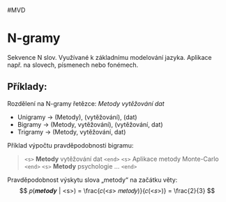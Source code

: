 #MVD 
# N-gramy 
Sekvence N slov. Využívané k základnímu modelování jazyka. Aplikace např. na slovech, písmenech nebo fonémech.

## Příklady:
Rozdělení na N-gramy řetězce: *Metody vytěžování dat* 
- Unigramy -> (Metody), (vytěžování), (dat) 
- Bigramy -> (Metody, vytěžování), (vytěžování, dat) 
- Trigramy -> (Metody, vytěžování, dat) 

Příklad výpočtu pravděpodobnosti bigramu: 

> `<s>` **Metody** vytěžování dat `<end>`
> `<s>` Aplikace metody Monte-Carlo `<end>`
> `<s>` **Metody** psychologie … `<end>`

Pravděpodobnost výskytu slova „metody“ na začátku věty: 
$$
𝑝(𝒎𝒆𝒕𝒐𝒅𝒚 | <s>) = \frac{𝑐(<𝑠> 𝑚𝑒𝑡𝑜𝑑𝑦)}{𝑐(<𝑠>)} = \frac{2}{3}
$$

